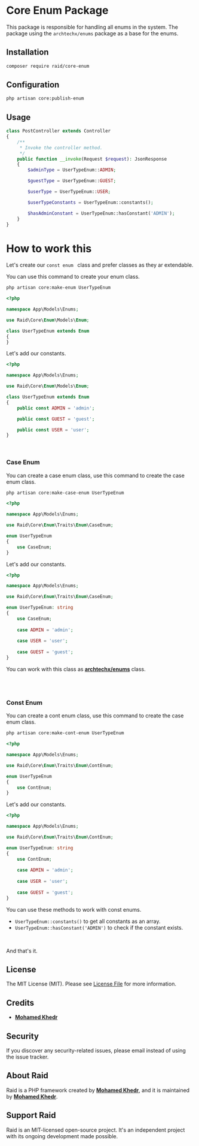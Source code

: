 # Core Enum Package

This package is responsible for handling all enums in the system.
The package using the `archtechx/enums` package as a base for the enums.

## Installation

``` bash
composer require raid/core-enum
```

## Configuration

``` bash
php artisan core:publish-enum
```

## Usage

``` php
class PostController extends Controller
{
    /**
     * Invoke the controller method.
     */
    public function __invoke(Request $request): JsonResponse
    {
        $adminType = UserTypeEnum::ADMIN;

        $guestType = UserTypeEnum::GUEST;

        $userType = UserTypeEnum::USER;

        $userTypeConstants = UserTypeEnum::constants();

        $hasAdminConstant = UserTypeEnum::hasConstant('ADMIN');
    }
}
```

# How to work this

Let's create our `const enum ` class and prefer classes as they ar extendable.

You can use this command to create your enum class.

``` bash
php artisan core:make-enum UserTypeEnum
```

``` php
<?php

namespace App\Models\Enums;

use Raid\Core\Enum\Models\Enum;

class UserTypeEnum extends Enum
{
}
```

Let's add our constants.

``` php
<?php

namespace App\Models\Enums;

use Raid\Core\Enum\Models\Enum;

class UserTypeEnum extends Enum
{
    public const ADMIN = 'admin';

    public const GUEST = 'guest';

    public const USER = 'user';
}
``` 

<br>

### Case Enum

You can create a case enum class,
use this command to create the case enum class.

``` bash
php artisan core:make-case-enum UserTypeEnum
```

``` php
<?php

namespace App\Models\Enums;

use Raid\Core\Enum\Traits\Enum\CaseEnum;

enum UserTypeEnum
{
    use CaseEnum;
}
```

Let's add our constants.

``` php
<?php

namespace App\Models\Enums;

use Raid\Core\Enum\Traits\Enum\CaseEnum;

enum UserTypeEnum: string
{
    use CaseEnum;
    
    case ADMIN = 'admin';
    
    case USER = 'user';
    
    case GUEST = 'guest';
}
```

You can work with this class as **[archtechx/enums](https://github.com/archtechx/enums)** class.

<br>

<br>

### Const Enum

You can create a cont enum class,
use this command to create the case enum class.

``` bash
php artisan core:make-cont-enum UserTypeEnum
```

``` php
<?php

namespace App\Models\Enums;

use Raid\Core\Enum\Traits\Enum\ContEnum;

enum UserTypeEnum
{
    use ContEnum;
}
```

Let's add our constants.

``` php
<?php

namespace App\Models\Enums;

use Raid\Core\Enum\Traits\Enum\ContEnum;

enum UserTypeEnum: string
{
    use ContEnum;
    
    case ADMIN = 'admin';
    
    case USER = 'user';
    
    case GUEST = 'guest';
}
```

You can use these methods to work with const enums.

- `UserTypeEnum::constants()` to get all constants as an array.
- `UserTypeEnum::hasConstant('ADMIN')` to check if the constant exists.

<br>

And that's it.

## License

The MIT License (MIT). Please see [License File](LICENSE.md) for more information.

## Credits

- **[Mohamed Khedr](https://github.com/MohamedKhedr700)**

## Security

If you discover any security-related issues, please email
instead of using the issue tracker.

## About Raid

Raid is a PHP framework created by **[Mohamed Khedr](https://github.com/MohamedKhedr700)**,
and it is maintained by **[Mohamed Khedr](https://github.com/MohamedKhedr700)**.

## Support Raid

Raid is an MIT-licensed open-source project. It's an independent project with its ongoing development made possible.


